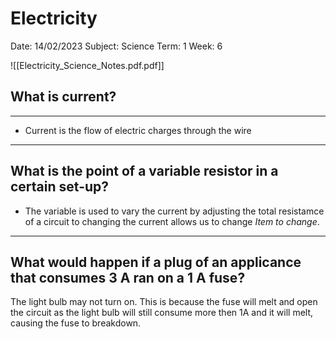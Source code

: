 # Electricity

Date: 14/02/2023
Subject: Science
Term: 1
Week: 6

![[Electricity_Science_Notes.pdf.pdf]]

## What is current?
---
- Current is the flow of electric charges through the wire

---
## What is the point of a variable resistor in a certain set-up?
- The variable is used to vary the current by adjusting the total resistamce of a circuit to changing the current allows us to change *Item to change*.

---
## What would happen if a plug of an applicance that consumes 3 A ran on a 1 A fuse?
The light bulb may not turn on. This is because the fuse will melt and open the circuit as the light bulb will still consume more then 1A and it will melt, causing the fuse to breakdown.